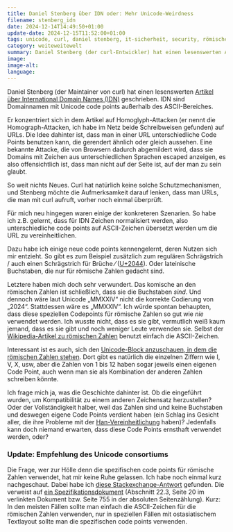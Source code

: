 ```yaml
---
title: Daniel Stenberg über IDN oder: Mehr Unicode-Weirdness
filename: stenberg_idn
date: 2024-12-14T14:49:50+01:00
update-date: 2024-12-15T11:52:00+01:00
tags: unicode, curl, daniel stenberg, it-sicherheit, security, römische Zahlen
category: weiteweitewelt
summary: Daniel Stenberg (der curl-Entwickler) hat einen lesenswerten Artikel über International Domain Names (IDN), homoglyph- und andere Angriffe im Unicode-Umfeld geschrieben.
image:
image-alt:
language:
---
```


Daniel Stenberg (der Maintainer von curl) hat einen lesenswerten [Artikel über International Domain Names (IDN)](https://daniel.haxx.se/blog/2022/12/14/idn-is-crazy/) geschrieben. IDN sind Domainnamen mit Unicode code points außerhalb des ASCII-Bereiches.

Er konzentriert sich in dem Artikel auf Homoglyph-Attacken (er nennt die Homograph-Attacken, ich habe im Netz beide Schreibweisen gefunden) auf URLs. Die Idee dahinter ist, dass man in einer URL unterschiedliche Code Points benutzen kann, die gerendert ähnlich oder gleich aussehen. Eine bekannte Attacke, die von Browsern dadurch abgemildert wird, dass sie Domains mit Zeichen aus unterschiedlichen Sprachen escaped anzeigen, es also offensichtlich ist, dass man nicht auf der Seite ist, auf der man zu sein glaubt.

So weit nichts Neues. Curl hat natürlich keine solche Schutzmechanismen, und Stenberg möchte die Aufmerksamkeit darauf lenken, dass man URLs, die man mit curl aufruft, vorher noch einmal überprüft.

Für mich neu hingegen waren einige der konkreteren Szenarien. So habe ich z.B. gelernt, dass für IDN Zeichen normalisiert werden, also unterschiedliche code points auf ASCII-Zeichen übersetzt werden um die URL zu vereinheitlichen.

Dazu habe ich einige neue code points kennengelernt, deren Nutzen sich mir entzieht. So gibt es zum Beispiel zusätzlich zum regulären Schrägstrich / auch einen Schrägstrich für Brüche ⁄ ([U+2044](https://www.compart.com/en/unicode/U+2044)). Oder lateinische Buchstaben, die nur für römische Zahlen gedacht sind.

Letztere haben mich doch sehr verwundert. Das komische an den römischen Zahlen ist schließlich, dass sie die Buchstaben _sind_. Und dennoch wäre laut Unicode „MMXXIV“ nicht die korrekte Codierung von „2024“. Stattdessen wäre es „ⅯⅯⅩⅩⅣ“. Ich würde spontan behaupten, dass diese speziellen Codepoints für römische Zahlen so gut wie _nie_ verwendet werden. Ich wusste nicht, dass es sie gibt, vermutlich weiß kaum jemand, dass es sie gibt und noch weniger Leute verwenden sie. Selbst der [Wikipedia-Artikel zu römischen Zahlen](https://de.wikipedia.org/wiki/R%C3%B6mische_Zahlschrift) benutzt einfach die ASCII-Zeichen.

Interessant ist es auch, sich den [Unicode-Block anzuschauen, in dem die römischen Zahlen stehen](https://www.compart.com/en/unicode/block/U+2150). Dort gibt es natürlich die einzelnen Ziffern wie Ⅰ, Ⅴ, Ⅹ, usw, aber die Zahlen von 1 bis 12 haben sogar jeweils einen eigenen Code Point, auch wenn man sie als Kombination der anderen Zahlen schreiben könnte.

Ich frage mich ja, was die Geschichte dahinter ist. Ob die eingeführt wurden, um Kompatibilität zu einem anderen Zeichensatz herzustellen? Oder der Vollständigkeit halber, weil das Zahlen sind und keine Buchstaben und deswegen eigene Code Points verdient haben (ein Schlag ins Gesicht aller, die ihre Probleme mit der [Han-Vereinheitlichung](https://de.wikipedia.org/wiki/Han-Vereinheitlichung) haben)? Jedenfalls kann doch niemand erwarten, dass diese Code Points ernsthaft verwendet werden, oder?

### Update: Empfehlung des Unicode consortiums

Die Frage, wer zur Hölle denn die spezifischen code points für römische Zahlen verwendet, hat mir keine Ruhe gelassen. Ich habe noch einmal kurz nachgeschaut. Dabei habe ich [diese Stackexchange-Antwort](https://graphicdesign.stackexchange.com/a/49291) gefunden. Die verweist auf [ein Spezifikationsdokument](http://www.unicode.org/versions/Unicode7.0.0/ch22.pdf) (Abschnitt 22.3, Seite 20 im verlinkten Dokument bzw. Seite 755 in der absoluten Seitenzählung). Kurz: In den meisten Fällen sollte man einfach die ASCII-Zeichen für die römischen Zahlen verwenden, nur in speziellen Fällen mit ostasiatischem Textlayout sollte man die spezifischen code points verwenden.
